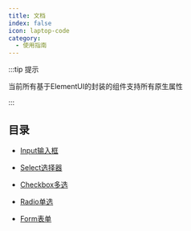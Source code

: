 ```yaml
---
title: 文档
index: false
icon: laptop-code
category:
  - 使用指南
---
```


:::tip 提示

当前所有基于ElementUI的封装的组件支持所有原生属性

:::

## 目录

- [Input输入框](input.md)

- [Select选择器](select.md)

- [Checkbox多选](checkbox.md)

- [Radio单选](radio.md)

- [Form表单](form.md)
